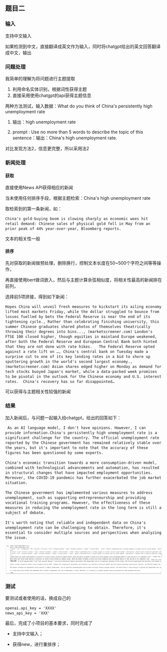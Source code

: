 ## 题目二

### 输入

支持中文输入

如果检测到中文，直接翻译成英文作为输入，同时将chatgpt给出的英文回答翻译成中文，输出

### 问题处理

我简单的理解为将问题进行主题提取

1. 利用命名实体识别，根据词性获得主题
2. 直接采用使用chatgpt的api获得主题信息



两种方法测试，输入数据：What do you think of China's persistently high unemployment rate

1. 输出：high unemployment rate

2. prompt : Use no more than 5 words to describe the topic of this sentence：输出：China's high unemployment rate.

对比发现方法2，信息更完整，所以采用法2

### 新闻处理

#### 获取

直接使用News API获得相应的新闻

当未使用任何排序手段，根据主题检索：China's high unemployment rate

取检索到的第一条新闻，如：

```
China's gold-buying boom is slowing sharply as economic woes hit retail demand: Chinese sales of physical gold fell in May from an prior peak of 44% year-over-year, Bloomberg reports.
```

文本的相关性一般



#### 排序

先对获取的新闻做预处理，删除换行，控制文本长度在50~500个字符之间等等操作，

再直接使用bert做词嵌入，然后与主题计算余弦相似度，将相关性最高的新闻排在前列，

选择前5项拼接，得到如下新闻：

```
Hopes China will unveil fresh measures to kickstart its ailing economy lifted most markets Friday, while the dollar struggled to bounce from losses fuelled by bets the Federal Reserve is near the end of its tightening cycle., Rather than celebrating finishing university, this summer Chinese graduates shared photos of themselves theatrically throwing their degrees into bins..., (marketscreener.com) London's FTSE 100 closed higher, though equities in mainland Europe weakened, after both the Federal Reserve and European Central Bank both hinted that they are not done with rate hikes.   The Federal Reserve opted against a rate lift on …, China's central bank on Tuesday made a surprise cut to one of its key lending rates in a bid to shore up sputtering growth in the world's second largest economy., (marketscreener.com) Asian shares edged higher on Monday as demand for tech stocks buoyed Japan's market, while a data-packed week promises to be pivotal in the outlook for the Chinese economy and U.S. interest rates.  China's recovery has so far disappointed…
```

可以获得与主题相关性较强的新闻

### 结果

加入新闻后，与问题一起输入给chatgpt，给出的回答如下：

```
 As an AI language model, I don't have opinions. However, I can provide information.China's persistently high unemployment rate is a significant challenge for the country. The official unemployment rate reported by the Chinese government has remained relatively stable over the years, but it's important to note that the accuracy of these figures has been questioned by some experts.

China's economic transition towards a more consumption-driven model, combined with technological advancements and automation, has resulted in structural changes that have impacted employment opportunities. Moreover, the COVID-19 pandemic has further exacerbated the job market situation.

The Chinese government has implemented various measures to address unemployment, such as supporting entrepreneurship and providing vocational training programs. However, the effectiveness of these measures in reducing the unemployment rate in the long term is still a subject of debate.

It's worth noting that reliable and independent data on China's unemployment rate can be challenging to obtain. Therefore, it's essential to consider multiple sources and perspectives when analyzing the issue.
```

![image-20230706221958915](./img/image-20230706221958915.png)

### 测试

要测试或者使用的话，换成自己的

```
openai.api_key = 'XXXX'
news_api_key = 'XXX'
```

最后，完成了小项目的基本要求，同时完成了

- 支持中文输入；

- 获得new，进行重排序；

